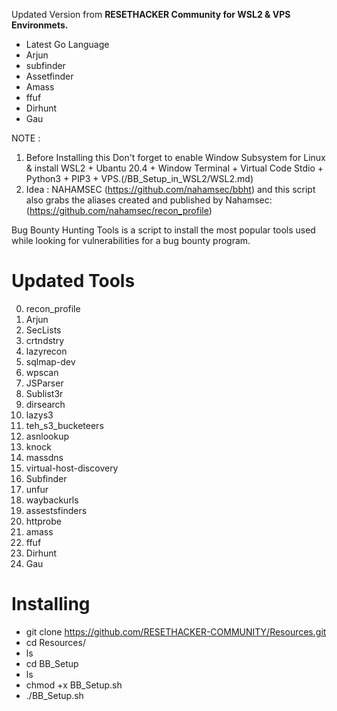 Updated Version from **RESETHACKER Community for WSL2 & VPS Environmets.**
- Latest Go Language
- Arjun
- subfinder
- Assetfinder
- Amass
- ffuf
- Dirhunt
- Gau

NOTE : 
1. Before Installing this Don't forget to enable Window Subsystem for Linux & install WSL2 + Ubantu 20.4 + Window Terminal + Virtual Code Stdio + Python3 + PIP3 + VPS.(/BB_Setup_in_WSL2/WSL2.md)
2. Idea : NAHAMSEC (https://github.com/nahamsec/bbht) and this script also grabs the aliases created and published by Nahamsec: (https://github.com/nahamsec/recon_profile)

Bug Bounty Hunting Tools is a script to install the most popular tools used while looking for vulnerabilities for a bug bounty program.
 
#  Updated Tools

0.  recon_profile
1.  Arjun      
2.  SecLists   
3.  crtndstry  
4.  lazyrecon  
5.  sqlmap-dev              
6.  wpscan
7.  JSParser   
8.  Sublist3r  
9.  dirsearch  
10. lazys3     
11. teh_s3_bucketeers
12. asnlookup  
13. knock      
14. massdns    
15. virtual-host-discovery
16. Subfinder
17. unfur
18. waybackurls
19. assestsfinders
20. httprobe
21. amass
22. ffuf
23. Dirhunt
24. Gau




# Installing
- git clone https://github.com/RESETHACKER-COMMUNITY/Resources.git
- cd Resources/
- ls
- cd BB_Setup
- ls
- chmod +x BB_Setup.sh
- ./BB_Setup.sh
